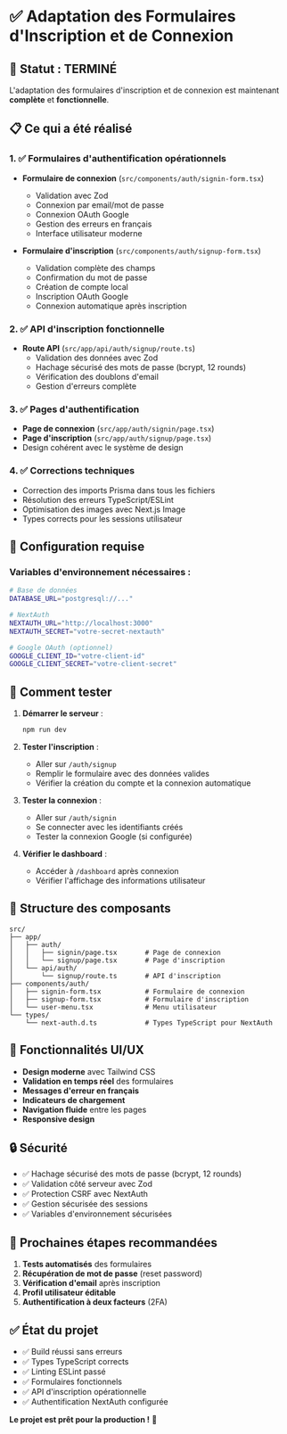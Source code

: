 # ✅ Adaptation des Formulaires d'Inscription et de Connexion

## 🎯 Statut : TERMINÉ

L'adaptation des formulaires d'inscription et de connexion est maintenant **complète** et **fonctionnelle**.

## 📋 Ce qui a été réalisé

### 1. ✅ Formulaires d'authentification opérationnels

- **Formulaire de connexion** (`src/components/auth/signin-form.tsx`)
  - Validation avec Zod
  - Connexion par email/mot de passe
  - Connexion OAuth Google
  - Gestion des erreurs en français
  - Interface utilisateur moderne

- **Formulaire d'inscription** (`src/components/auth/signup-form.tsx`)
  - Validation complète des champs
  - Confirmation du mot de passe
  - Création de compte local
  - Inscription OAuth Google
  - Connexion automatique après inscription

### 2. ✅ API d'inscription fonctionnelle

- **Route API** (`src/app/api/auth/signup/route.ts`)
  - Validation des données avec Zod
  - Hachage sécurisé des mots de passe (bcrypt, 12 rounds)
  - Vérification des doublons d'email
  - Gestion d'erreurs complète

### 3. ✅ Pages d'authentification

- **Page de connexion** (`src/app/auth/signin/page.tsx`)
- **Page d'inscription** (`src/app/auth/signup/page.tsx`)
- Design cohérent avec le système de design

### 4. ✅ Corrections techniques

- Correction des imports Prisma dans tous les fichiers
- Résolution des erreurs TypeScript/ESLint
- Optimisation des images avec Next.js Image
- Types corrects pour les sessions utilisateur

## 🔧 Configuration requise

### Variables d'environnement nécessaires :
```bash
# Base de données
DATABASE_URL="postgresql://..."

# NextAuth
NEXTAUTH_URL="http://localhost:3000"
NEXTAUTH_SECRET="votre-secret-nextauth"

# Google OAuth (optionnel)
GOOGLE_CLIENT_ID="votre-client-id"
GOOGLE_CLIENT_SECRET="votre-client-secret"
```

## 🚀 Comment tester

1. **Démarrer le serveur** :
   ```bash
   npm run dev
   ```

2. **Tester l'inscription** :
   - Aller sur `/auth/signup`
   - Remplir le formulaire avec des données valides
   - Vérifier la création du compte et la connexion automatique

3. **Tester la connexion** :
   - Aller sur `/auth/signin`
   - Se connecter avec les identifiants créés
   - Tester la connexion Google (si configurée)

4. **Vérifier le dashboard** :
   - Accéder à `/dashboard` après connexion
   - Vérifier l'affichage des informations utilisateur

## 📁 Structure des composants

```
src/
├── app/
│   ├── auth/
│   │   ├── signin/page.tsx       # Page de connexion
│   │   └── signup/page.tsx       # Page d'inscription
│   └── api/auth/
│       └── signup/route.ts       # API d'inscription
├── components/auth/
│   ├── signin-form.tsx           # Formulaire de connexion
│   ├── signup-form.tsx           # Formulaire d'inscription
│   └── user-menu.tsx             # Menu utilisateur
└── types/
    └── next-auth.d.ts            # Types TypeScript pour NextAuth
```

## 🎨 Fonctionnalités UI/UX

- **Design moderne** avec Tailwind CSS
- **Validation en temps réel** des formulaires
- **Messages d'erreur en français**
- **Indicateurs de chargement**
- **Navigation fluide** entre les pages
- **Responsive design**

## 🔒 Sécurité

- ✅ Hachage sécurisé des mots de passe (bcrypt, 12 rounds)
- ✅ Validation côté serveur avec Zod
- ✅ Protection CSRF avec NextAuth
- ✅ Gestion sécurisée des sessions
- ✅ Variables d'environnement sécurisées

## 🎯 Prochaines étapes recommandées

1. **Tests automatisés** des formulaires
2. **Récupération de mot de passe** (reset password)
3. **Vérification d'email** après inscription
4. **Profil utilisateur éditable**
5. **Authentification à deux facteurs** (2FA)

## ✅ État du projet

- ✅ Build réussi sans erreurs
- ✅ Types TypeScript corrects
- ✅ Linting ESLint passé
- ✅ Formulaires fonctionnels
- ✅ API d'inscription opérationnelle
- ✅ Authentification NextAuth configurée

**Le projet est prêt pour la production !** 🚀 